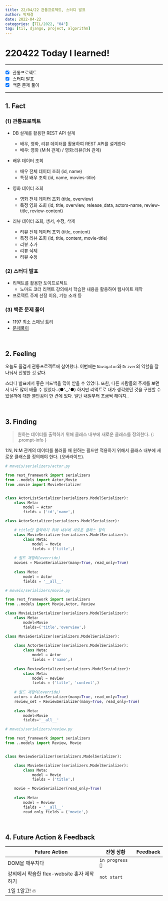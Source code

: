 ```yaml
---
title: 22/04/22 관통프로젝트, 스터디 발표
author: 박재경
date: 2022-04-22
categories: [TIL/2022, "04"]
tag: [til, django, project, algorithm]
---
```


# 220422 Today I learned!

---

- [x]  관통프로젝트
- [x]  스터디 발표
- [x]  백준 문제 풀이

---

## 1. Fact 

### (1)  관통프로젝트

- DB 설계를 활용한 REST API 설계
  - 배우, 영화, 리뷰 데이터를 활용하여 REST API를 설계한다
  - 배우: 영화 (M:N 관계)  / 영화:리뷰(1:N 관계) 

- 배우 데이터 조회
  - 배우 전체 데이터 조회 (id, name)
  - 특정 배우 조회 (id, name, movies-title)

- 영화 데이터 조회
  - 영화 전체 데이터 조회  (title, overview)
  - 특정 영화 조회 (id, title, overview, release_data, actors-name, review-title, review-content)

- 리뷰 데이터 조회, 생서, 수정, 삭제
  - 리뷰 전체 데이터 조회 (title, content)
  - 특정 리뷰 조회 (id, title, content, movie-title)
  - 리뷰 추가
  - 리뷰 삭제
  - 리뷰 수정 




### (2) 스터디 발표

- 리액트를 활용한 토이프로젝트 
  - 노마드 코더 리액트 강의에서 학습한 내용을 활용하여 웹사이트 제작
- 프로젝트 주제 선정 이유, 기능 소개 등



### (3) 백준 문제 풀이

- 1197 최소 스패닝 트리
- [문제풀이](https://github.com/JaeKP/Study/tree/master/algorithm/1%EC%9D%BC1%EC%95%8C%EA%B3%A0/04%EC%9B%94/0422)

<br>

## 2. Feeling

 오늘도 즐겁게 관통프로젝트에 참여했다. 이번에는 `Navigator`와 `Driver`의 역할을 잘 나눠서 진행한 것 같다. 

스터디 발표에서 좋은 피드백을 많이 받을 수 있었다. 또한, 다른 사람들의 주제를 보면서 나도 많이 배울 수 있었다..(●'◡'●)
하지만 리액트로 내가 생각했던 것을 구현할 수 있을까에 대한 불안감이 한 켠에 있다. 일단 내일부터 조금씩 해야지.. 

<br>

## 3. Finding 

> 원하는 데이터를 출력하기 위해 클래스 내부에 새로운 클래스를 정의한다.
{: .prompt-info }



1:N, N:M 관계의 데이터를 불러올 때 원하는 필드만 적용하기 위해서 클래스 내부에 새로운 클래스를 정의해야 한다. (오버라이드).

```python
# moveis/serializers/actor.py

from rest_framework import serializers
from ..models import Actor,Movie
from .movie import MovieSerializer


class ActorListSerializer(serializers.ModelSerializer):
    class Meta:
        model = Actor
        fields = ('id','name',)

class ActorSerializer(serializers.ModelSerializer):

    # title만 출력하기 위해 내부에 새로운 클래스 정의
    class MovieSerializer(serializers.ModelSerializer):
        class Meta:
            model = Movie
            fields = ('title',)
	
    # 필드 재정의(override)
    movies = MovieSerializer(many=True, read_only=True)
    
    class Meta:
        model = Actor
        fields = '__all__'
```



```python
# moveis/serializers/movie.py

from rest_framework import serializers
from ..models import Movie,Actor, Review

class MovieListSerializer(serializers.ModelSerializer):
    class Meta:
        model=Movie
        fields=('title','overview',)

class MovieSerializer(serializers.ModelSerializer):
	
    class ActorSerializer(serializers.ModelSerializer):
        class Meta:
            model = Actor
            fields = ('name',)
            
    class ReviewSerializer(serializers.ModelSerializer):
        class Meta:
            model = Review
            fields = ('title', 'content',)
            
    # 필드 재정의(override)    
    actors = ActorSerializer(many=True, read_only=True)
    review_set = ReviewSerializer(many=True, read_only=True)
    
    class Meta:
        model=Movie
        fields='__all__'
```



```python
# moveis/serializers/review.py

from rest_framework import serializers
from ..models import Review, Movie


class ReviewSerializer(serializers.ModelSerializer):

    class MovieSerializer(serializers.ModelSerializer):
        class Meta:
            model = Movie
            fields = ('title',)

    movie = MovieSerializer(read_only=True)
    
    class Meta:
        model = Review
        fields = '__all__'
        read_only_fields = ('movie',)
```

<br>

## 4. Future Action & Feedback

| Future Action                              | 진행 상황       | Feedback |
| ------------------------------------------ | --------------- | -------- |
| DOM을 깨우치다                             | `in progress 🚀` |          |
| 강의에서 학습한 flex-website 혼자 제작하기 | `not start`     |          |
| 1일 1알고! 🔥                               |                 |          |

<br>
